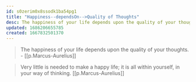 ```yaml
---
id: s0zerim0x8ssodk1ba54pg1
title: "Happiness--dependsOn-->Quality of Thoughts"
desc: The happiness of your life depends upon the quality of your thoughts
updated: 1686206655785
created: 1667832501370
---
```


> The happiness of your life depends upon the quality of your thoughts. - [[p.Marcus-Aurelius]]

> Very little is needed to make a happy life; it is all within yourself, in your way of thinking. [[p.Marcus-Aurelius]]